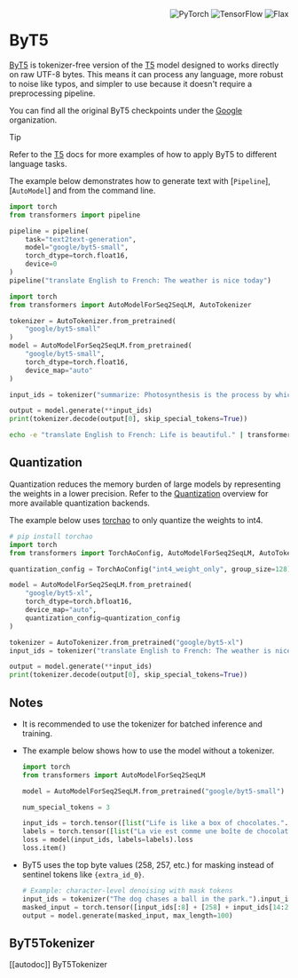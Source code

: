 <!--Copyright 2021 The HuggingFace Team. All rights reserved.

Licensed under the Apache License, Version 2.0 (the "License"); you may not use this file except in compliance with
the License. You may obtain a copy of the License at

http://www.apache.org/licenses/LICENSE-2.0

Unless required by applicable law or agreed to in writing, software distributed under the License is distributed on
an "AS IS" BASIS, WITHOUT WARRANTIES OR CONDITIONS OF ANY KIND, either express or implied. See the License for the
specific language governing permissions and limitations under the License.

⚠️ Note that this file is in Markdown but contain specific syntax for our doc-builder (similar to MDX) that may not be
rendered properly in your Markdown viewer.

-->
<div style="float: right;">
  <div class="flex flex-wrap space-x-1">
    <img alt="PyTorch" src="https://img.shields.io/badge/PyTorch-DE3412?style=flat&logo=pytorch&logoColor=white">
    <img alt="TensorFlow" src="https://img.shields.io/badge/TensorFlow-FF6F00?style=flat&logo=tensorflow&logoColor=white">
    <img alt="Flax" src="https://img.shields.io/badge/Flax-29a79b.svg?style=flat&logo=flax&logoColor=white">
  </div>
</div>

# ByT5

[ByT5](https://huggingface.co/papers/2105.13626) is tokenizer-free version of the [T5](./t5) model designed to works directly on raw UTF-8 bytes. This means it can process any language, more robust to noise like typos, and simpler to use because it doesn't require a preprocessing pipeline.

You can find all the original ByT5 checkpoints under the [Google](https://huggingface.co/google?search_models=byt5) organization.

> [!TIP]
> Refer to the [T5](./t5) docs for more examples of how to apply ByT5 to different language tasks.

The example below demonstrates how to generate text with [`Pipeline`], [`AutoModel`] and from the command line.

<hfoptions id="usage">
<hfoption id="Pipeline">

```python
import torch
from transformers import pipeline

pipeline = pipeline(
    task="text2text-generation",
    model="google/byt5-small",
    torch_dtype=torch.float16,
    device=0
)
pipeline("translate English to French: The weather is nice today")
```

</hfoption>
<hfoption id="AutoModel">

```python
import torch
from transformers import AutoModelForSeq2SeqLM, AutoTokenizer

tokenizer = AutoTokenizer.from_pretrained(
    "google/byt5-small"
)
model = AutoModelForSeq2SeqLM.from_pretrained(
    "google/byt5-small",
    torch_dtype=torch.float16,
    device_map="auto"
)

input_ids = tokenizer("summarize: Photosynthesis is the process by which plants, algae, and some bacteria convert light energy into chemical energy.", return_tensors="pt").to("cuda")

output = model.generate(**input_ids)
print(tokenizer.decode(output[0], skip_special_tokens=True))
```

</hfoption>
<hfoption id="transformers-cli">

```bash
echo -e "translate English to French: Life is beautiful." | transformers-cli run --task text2text-generation --model google/byt5-small --device 0
```

</hfoption>
</hfoptions>

## Quantization

Quantization reduces the memory burden of large models by representing the weights in a lower precision. Refer to the [Quantization](../quantization/overview) overview for more available quantization backends. 

The example below uses [torchao](../quantization/torchao) to only quantize the weights to int4.

```python
# pip install torchao
import torch
from transformers import TorchAoConfig, AutoModelForSeq2SeqLM, AutoTokenizer

quantization_config = TorchAoConfig("int4_weight_only", group_size=128)

model = AutoModelForSeq2SeqLM.from_pretrained(
    "google/byt5-xl",
    torch_dtype=torch.bfloat16,
    device_map="auto",
    quantization_config=quantization_config
)

tokenizer = AutoTokenizer.from_pretrained("google/byt5-xl")
input_ids = tokenizer("translate English to French: The weather is nice today.", return_tensors="pt").to("cuda")

output = model.generate(**input_ids)
print(tokenizer.decode(output[0], skip_special_tokens=True))
```

## Notes

- It is recommended to use the tokenizer for batched inference and training.
- The example below shows how to use the model without a tokenizer.

    ```python
    import torch
    from transformers import AutoModelForSeq2SeqLM
    
    model = AutoModelForSeq2SeqLM.from_pretrained("google/byt5-small")
    
    num_special_tokens = 3
    
    input_ids = torch.tensor([list("Life is like a box of chocolates.".encode("utf-8"))]) + num_special_tokens
    labels = torch.tensor([list("La vie est comme une boîte de chocolat.".encode("utf-8"))]) + num_special_tokens
    loss = model(input_ids, labels=labels).loss
    loss.item()
    ```

- ByT5 uses the top byte values (258, 257, etc.) for masking instead of sentinel tokens like `{extra_id_0}`.

    ```python
    # Example: character-level denoising with mask tokens
    input_ids = tokenizer("The dog chases a ball in the park.").input_ids
    masked_input = torch.tensor([input_ids[:8] + [258] + input_ids[14:21] + [257] + input_ids[28:]])
    output = model.generate(masked_input, max_length=100)
    ```

## ByT5Tokenizer

[[autodoc]] ByT5Tokenizer
